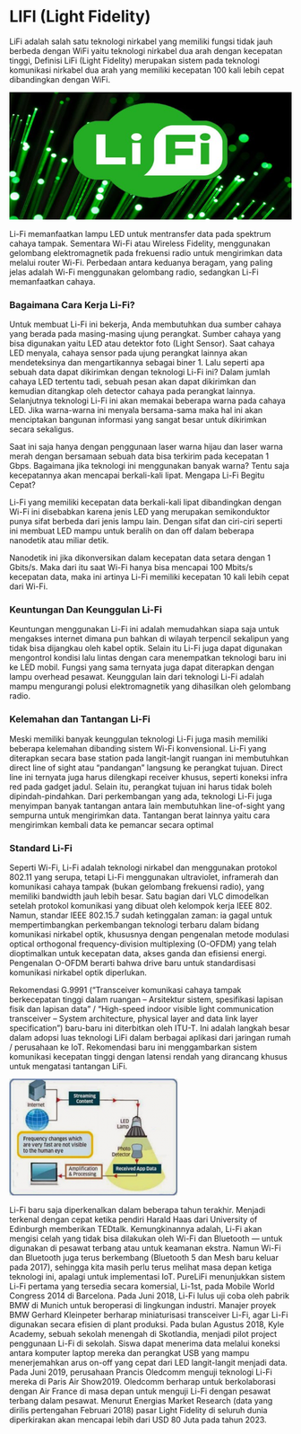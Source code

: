 # **LIFI (Light Fidelity)**

LiFi adalah salah satu teknologi nirkabel yang memiliki fungsi tidak jauh berbeda dengan WiFi yaitu teknologi nirkabel dua arah dengan kecepatan tinggi, Definisi LiFi (Light Fidelity) merupakan sistem pada teknologi komunikasi nirkabel dua arah yang memiliki kecepatan 100 kali lebih cepat dibandingkan dengan WiFi.



![Image](lifi.jpg)

Li-Fi memanfaatkan lampu LED untuk mentransfer data pada spektrum cahaya tampak. Sementara Wi-Fi atau Wireless Fidelity, menggunakan gelombang elektromagnetik pada frekuensi radio untuk mengirimkan data melalui router Wi-Fi. Perbedaan antara keduanya beragam, yang paling jelas adalah Wi-Fi menggunakan gelombang radio, sedangkan Li-Fi memanfaatkan cahaya.


### Bagaimana Cara Kerja Li-Fi?

Untuk membuat Li-Fi ini bekerja, Anda membutuhkan dua sumber cahaya yang berada pada masing-masing ujung perangkat. Sumber cahaya yang bisa digunakan yaitu LED atau detektor foto (Light Sensor). Saat cahaya LED menyala, cahaya sensor pada ujung perangkat lainnya akan mendeteksinya dan mengartikannya sebagai biner 1.
Lalu seperti apa sebuah data dapat dikirimkan dengan teknologi Li-Fi ini? Dalam jumlah cahaya LED tertentu tadi, sebuah pesan akan dapat dikirimkan dan kemudian ditangkap oleh detector cahaya pada perangkat lainnya.
Selanjutnya teknologi Li-Fi ini akan memakai beberapa warna pada cahaya LED. Jika warna-warna ini menyala bersama-sama maka hal ini akan menciptakan bangunan informasi yang sangat besar untuk dikirimkan secara sekaligus.

Saat ini saja hanya dengan penggunaan laser warna hijau dan laser warna merah dengan bersamaan sebuah data bisa terkirim pada kecepatan 1 Gbps. Bagaimana jika teknologi ini menggunakan banyak warna? Tentu saja kecepatannya akan mencapai berkali-kali lipat.
Mengapa Li-Fi Begitu Cepat?

Li-Fi yang memiliki kecepatan data berkali-kali lipat dibandingkan dengan Wi-Fi ini disebabkan karena jenis LED yang merupakan semikonduktor punya sifat berbeda dari jenis lampu lain. Dengan sifat dan ciri-ciri seperti ini membuat LED mampu untuk beralih on dan off dalam beberapa nanodetik atau miliar detik.

Nanodetik ini jika dikonversikan dalam kecepatan data setara dengan 1 Gbits/s. Maka dari itu saat Wi-Fi hanya bisa mencapai 100 Mbits/s kecepatan data, maka ini artinya Li-Fi memiliki kecepatan 10 kali lebih cepat dari Wi-Fi.

### Keuntungan Dan Keunggulan Li-Fi

Keuntungan menggunakan Li-Fi ini adalah memudahkan siapa saja untuk mengakses internet dimana pun bahkan di wilayah terpencil sekalipun yang tidak bisa dijangkau oleh kabel optik. Selain itu Li-Fi juga dapat digunakan mengontrol kondisi lalu lintas dengan cara menempatkan teknologi baru ini ke LED mobil.
Fungsi yang sama ternyata juga dapat diterapkan dengan lampu overhead pesawat. Keunggulan lain dari teknologi Li-Fi adalah mampu mengurangi polusi elektromagnetik yang dihasilkan oleh gelombang radio.

### Kelemahan dan Tantangan Li-Fi

Meski memiliki banyak keunggulan teknologi Li-Fi juga masih memiliki beberapa kelemahan dibanding sistem Wi-Fi konvensional. Li-Fi yang diterapkan secara base station pada langit-langit ruangan ini membutuhkan direct line of sight atau “pandangan” langsung ke perangkat tujuan. Direct line ini ternyata juga harus dilengkapi receiver khusus, seperti koneksi infra red pada gadget jadul.
Selain itu, perangkat tujuan ini harus tidak boleh dipindah-pindahkan. Dari perkembangan yang ada, teknologi Li-Fi juga menyimpan banyak tantangan antara lain membutuhkan line-of-sight yang sempurna untuk mengirimkan data. Tantangan berat lainnya yaitu cara mengirimkan kembali data ke pemancar secara optimal

### Standard Li-Fi

Seperti Wi-Fi, Li-Fi adalah teknologi nirkabel dan menggunakan protokol 802.11 yang serupa, tetapi Li-Fi menggunakan ultraviolet, inframerah dan komunikasi cahaya tampak (bukan gelombang frekuensi radio), yang memiliki bandwidth jauh lebih besar. Satu bagian dari VLC dimodelkan setelah protokol komunikasi yang dibuat oleh kelompok kerja IEEE 802. Namun, standar IEEE 802.15.7 sudah ketinggalan zaman: ia gagal untuk mempertimbangkan perkembangan teknologi terbaru dalam bidang komunikasi nirkabel optik, khususnya dengan pengenalan metode modulasi optical orthogonal frequency-division multiplexing (O-OFDM) yang telah dioptimalkan untuk kecepatan data, akses ganda dan efisiensi energi. Pengenalan O-OFDM berarti bahwa drive baru untuk standardisasi komunikasi nirkabel optik diperlukan.

Rekomendasi G.9991 (“Transceiver komunikasi cahaya tampak berkecepatan tinggi dalam ruangan – Arsitektur sistem, spesifikasi lapisan fisik dan lapisan data” / “High-speed indoor visible light communication transceiver – System architecture, physical layer and data link layer specification”) baru-baru ini diterbitkan oleh ITU-T. Ini adalah langkah besar dalam adopsi luas teknologi LiFi dalam berbagai aplikasi dari jaringan rumah / perusahaan ke IoT. Rekomendasi baru ini menggambarkan sistem komunikasi kecepatan tinggi dengan latensi rendah yang dirancang khusus untuk mengatasi tantangan LiFi.

![Image](Cara-Kerja-LiFi-300x208.png)


Li-Fi baru saja diperkenalkan dalam beberapa tahun terakhir. Menjadi terkenal dengan cepat ketika pendiri Harald Haas dari University of Edinburgh memberikan TEDtalk. Kemungkinannya adalah, Li-Fi akan mengisi celah yang tidak bisa dilakukan oleh Wi-Fi dan Bluetooth — untuk digunakan di pesawat terbang atau untuk keamanan ekstra. Namun Wi-Fi dan Bluetooth juga terus berkembang (Bluetooth 5 dan Mesh baru keluar pada 2017), sehingga kita masih perlu terus melihat masa depan ketiga teknologi ini, apalagi untuk implementasi IoT.
PureLiFi menunjukkan sistem Li-Fi pertama yang tersedia secara komersial, Li-1st, pada Mobile World Congress 2014 di Barcelona. Pada Juni 2018, Li-Fi lulus uji coba oleh pabrik BMW di Munich untuk beroperasi di lingkungan industri. Manajer proyek BMW Gerhard Kleinpeter berharap miniaturisasi transceiver Li-Fi, agar Li-Fi digunakan secara efisien di plant produksi. Pada bulan Agustus 2018, Kyle Academy, sebuah sekolah menengah di Skotlandia, menjadi pilot project penggunaan Li-Fi di sekolah. Siswa dapat menerima data melalui koneksi antara komputer laptop mereka dan perangkat USB yang mampu menerjemahkan arus on-off yang cepat dari LED langit-langit menjadi data. Pada Juni 2019, perusahaan Prancis Oledcomm menguji teknologi Li-Fi mereka di Paris Air Show2019. Oledcomm berharap untuk berkolaborasi dengan Air France di masa depan untuk menguji Li-Fi dengan pesawat terbang dalam pesawat. Menurut Energias Market Research (data yang dirilis pertengahan Februari 2018) pasar Light Fidelity di seluruh dunia diperkirakan akan mencapai lebih dari USD 80 Juta pada tahun 2023.
